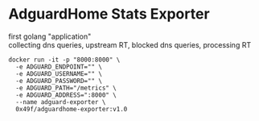 # AdguardHome Stats Exporter
first golang "application"  
collecting dns queries, upstream RT, blocked dns queries, processing RT
```shell
docker run -it -p "8000:8000" \
  -e ADGUARD_ENDPOINT="" \
  -e ADGUARD_USERNAME="" \
  -e ADGUARD_PASSWORD="" \
  -e ADGUARD_PATH="/metrics" \
  -e ADGUARD_ADDRESS=":8000" \
  --name adguard-exporter \
  0x49f/adguardhome-exporter:v1.0
```